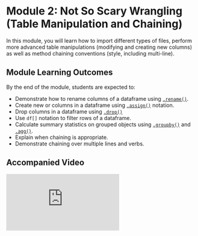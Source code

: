 # Module 2: Not So Scary Wrangling (Table Manipulation and Chaining)

In this module, you will learn how to import different types of files, perform more advanced table manipulations (modifying and creating new columns) as well as method chaining conventions (style, including multi-line).

## Module Learning Outcomes

By the end of the module, students are expected to:

- Demonstrate how to rename columns of a dataframe using [`.rename()`](https://pandas.pydata.org/pandas-docs/stable/reference/api/pandas.DataFrame.rename.html).
- Create new or columns in a dataframe using [`.assign()`](https://pandas.pydata.org/pandas-docs/stable/reference/api/pandas.DataFrame.assign.html) notation.
- Drop columns in a dataframe using [`.drop()`](https://pandas.pydata.org/pandas-docs/stable/reference/api/pandas.DataFrame.drop.html)
- Use `df[]` notation to filter rows of a dataframe.
- Calculate summary statistics on grouped objects using [`.groupby()`](https://pandas.pydata.org/pandas-docs/stable/reference/api/pandas.DataFrame.groupby.html) and [`.agg()`](https://pandas.pydata.org/pandas-docs/stable/reference/api/pandas.DataFrame.agg.html).
- Explain when chaining is appropriate.
- Demonstrate chaining over multiple lines and verbs.

## Accompanied Video 

<div class="youtube">
<iframe class="responsive-iframe" src="https://www.youtube.com/embed/o759j5L2ZTM?rel=0" frameborder="0" allow="accelerometer; autoplay="0"; encrypted-media; gyroscope; picture-in-picture" allowfullscreen></iframe>
</div>
